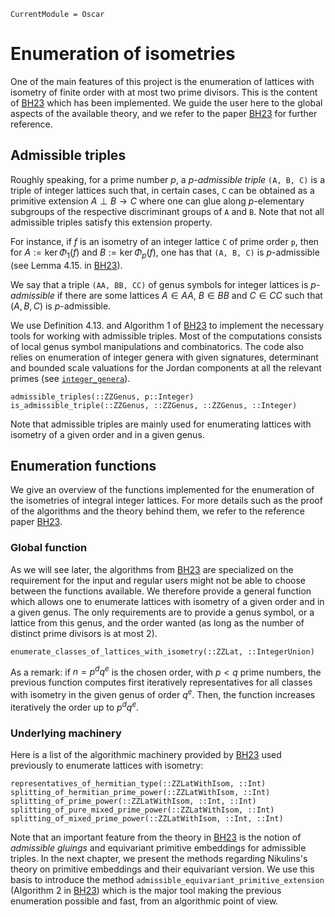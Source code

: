```@meta
CurrentModule = Oscar
```

# Enumeration of isometries

One of the main features of this project is the enumeration of lattices with
isometry of finite order with at most two prime divisors. This is the content
of [BH23](@cite) which has been implemented. We guide the user here to the global
aspects of the available theory, and we refer to the paper [BH23](@cite) for further
reference.

## Admissible triples

Roughly speaking, for a prime number $p$, a *$p$-admissible triple* `(A, B, C)`
is a triple of integer lattices such that, in certain cases, `C` can be obtained
as a primitive extension $A \perp B \to C$ where one can glue along
$p$-elementary subgroups of the respective discriminant groups of `A` and `B`.
Note that not all admissible triples satisfy this extension property.

For instance, if $f$ is an isometry of an integer lattice `C` of prime order
`p`, then for $A := \ker \Phi_1(f)$ and $B := \ker \Phi_p(f)$, one has that
`(A, B, C)` is $p$-admissible (see Lemma 4.15. in [BH23](@cite)).

We say that a triple `(AA, BB, CC)` of genus symbols for integer lattices is
*$p$-admissible* if there are some lattices $A \in AA$, $B \in BB$ and
$C \in CC$ such that $(A, B, C)$ is $p$-admissible.

We use Definition 4.13. and Algorithm 1 of [BH23](@cite) to implement the necessary
tools for working with admissible triples. Most of the computations consists of
local genus symbol manipulations and combinatorics. The code also relies on
enumeration of integer genera with given signatures, determinant and bounded
scale valuations for the Jordan components at all the relevant primes (see
[`integer_genera`](@ref)).

```@docs
admissible_triples(::ZZGenus, p::Integer)
is_admissible_triple(::ZZGenus, ::ZZGenus, ::ZZGenus, ::Integer)
```

Note that admissible triples are mainly used for enumerating lattices with
isometry of a given order and in a given genus.

## Enumeration functions

We give an overview of the functions implemented for the enumeration of the
isometries of integral integer lattices. For more details such as the proof of
the algorithms and the theory behind them, we refer to the reference paper
[BH23](@cite).

### Global function

As we will see later, the algorithms from [BH23](@cite) are specialized on the
requirement for the input and regular users might not be able to choose between
the functions available. We therefore provide a general function which
allows one to enumerate lattices with isometry of a given order and in a given
genus. The only requirements are to provide a genus symbol, or a lattice from
this genus, and the order wanted (as long as the number of distinct prime
divisors is at most 2).

```@docs
enumerate_classes_of_lattices_with_isometry(::ZZLat, ::IntegerUnion)
```

As a remark: if $n = p^dq^e$ is the chosen order, with $p < q$ prime numbers,
the previous function computes first iteratively representatives for all classes
with isometry in the given genus of order $q^e$. Then, the function increases
iteratively the order up to $p^dq^e$.

### Underlying machinery

Here is a list of the algorithmic machinery provided by [BH23](@cite) used
previously to enumerate lattices with isometry:

```@docs
representatives_of_hermitian_type(::ZZLatWithIsom, ::Int)
splitting_of_hermitian_prime_power(::ZZLatWithIsom, ::Int)
splitting_of_prime_power(::ZZLatWithIsom, ::Int, ::Int)
splitting_of_pure_mixed_prime_power(::ZZLatWithIsom, ::Int)
splitting_of_mixed_prime_power(::ZZLatWithIsom, ::Int, ::Int)
```

Note that an important feature from the theory in [BH23](@cite) is the notion of
*admissible gluings* and equivariant primitive embeddings for admissible triples.
In the next chapter, we present the methods regarding Nikulins's theory on primitive
embeddings and their equivariant version. We use this basis to introduce the
method `admissible_equivariant_primitive_extension` (Algorithm 2 in
[BH23](@cite)) which is the major tool making the previous enumeration
possible and fast, from an algorithmic point of view.
